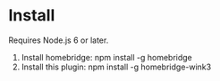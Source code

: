 # Install

Requires Node.js 6 or later.

1. Install homebridge: npm install -g homebridge
2. Install this plugin: npm install -g homebridge-wink3
